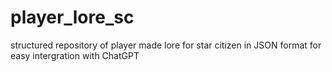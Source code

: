 # player_lore_sc
structured repository of player made lore for star citizen in JSON format for easy intergration with ChatGPT
